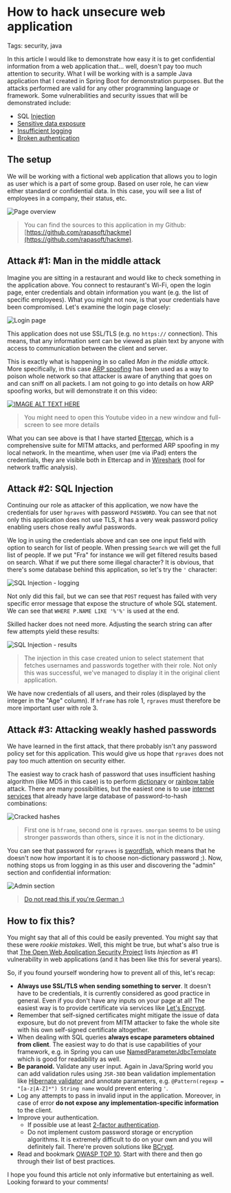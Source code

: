 # How to hack unsecure web application

Tags: security, java

In this article I would like to demonstrate how easy it is to get confidential information from a web application that... well, doesn't pay too much attention to security. What I will be working with is a sample Java application that I created in Spring Boot for demonstration purposes. But the attacks performed are valid for any other programming language or framework. Some vulnerabilities and security issues that will be demonstrated include:

- SQL [Injection](https://owasp.org/www-project-top-ten/2017/A1_2017-Injection)
- [Sensitive data exposure](https://owasp.org/www-project-top-ten/2017/A3_2017-Sensitive_Data_Exposure)
- [Insufficient logging](https://owasp.org/www-project-top-ten/2017/A10_2017-Insufficient_Logging%2526Monitoring)
- [Broken authentication](https://owasp.org/www-project-top-ten/2017/A2_2017-Broken_Authentication)

## The setup

We will be working with a fictional web application that allows you to login as user which is a part of some group. Based on user role, he can view either standard or confidential data. In this case, you will see a list of employees in a company, their status, etc.

![Page overview](hackme-app-overview.png)
> You can find the sources to this application in my Github: [https://github.com/rapasoft/hackme](https://github.com/rapasoft/hackme).

## Attack #1: Man in the middle attack

Imagine you are sitting in a restaurant and would like to check something in the application above. You connect to restaurant's Wi-Fi, open the login page, enter credentials and obtain information you want (e.g. the list of specific employees). What you might not now, is that your credentials have been compromised. Let's examine the login page closely:

![Login page](login-page.png)

This application does not use SSL/TLS (e.g. no `https://` connection). This means, that any information sent can be viewed as plain text by anyone with access to communication between the client and server.

This is exactly what is happening in so called *Man in the middle attack*. More specifically, in this case [ARP spoofing](https://en.wikipedia.org/wiki/ARP_spoofing) has been used as a way to poison whole network so that attacker is aware of anything that goes on and can sniff on all packets. I am not going to go into details on how ARP spoofing works, but will demonstrate it on this video:

[![IMAGE ALT TEXT HERE](https://img.youtube.com/vi/YD-Glf1jDt8/0.jpg)](https://www.youtube.com/watch?v=YD-Glf1jDt8)
> You might need to open this Youtube video in a new window and full-screen to see more details

What you can see above is that I have started [Ettercap](https://www.ettercap-project.org/), which is a comprehensive suite for MITM attacks, and performed ARP spoofing in my local network. In the meantime, when user (me via iPad) enters the credentials, they are visible both in Ettercap and in [Wireshark](https://www.wireshark.org/) (tool for network traffic analysis).

## Attack #2: SQL Injection

Continuing our role as attacker of this application, we now have the credentials for user `hgraves` with password `P4SSW0RD`. You can see that not only this application does not use TLS, it has a very weak password policy enabling users chose really awful passwords.

We log in using the credentials above and can see one input field with option to search for list of people. When pressing `Search` we will get the full list of people. If we put "Fra" for instance we will get filtered results based on search. What if we put there some illegal character? It is obvious, that there's some database behind this application, so let's try the `'` character:

![SQL Injection - logging](sql-injection-logging.jpg)

Not only did this fail, but we can see that `POST` request has failed with very specific error message that expose the structure of whole SQL statement. We can see that `WHERE P.NAME LIKE '%'%'` is used at the end. 

Skilled hacker does not need more. Adjusting the search string can after few attempts yield these results:

![SQL Injection - results](exposed_password.png)
> The injection in this case created union to select statement that fetches usernames and passwords together with their role. Not only this was successful, we've managed to display it in the original client application.

We have now credentials of all users, and their roles (displayed by the integer in the "Age" column). If `hframe` has role 1, `rgraves` must therefore be more important user with role 3.

## Attack #3: Attacking weakly hashed passwords

We have learned in the first attack, that there probably isn't any password policy set for this application. This would give us hope that `rgraves` does not pay too much attention on security either.

The easiest way to crack hash of password that uses insufficient hashing algorithm (like MD5 in this case) is to perform [dictionary](https://en.wikipedia.org/wiki/Dictionary_attack) or [rainbow table](https://en.wikipedia.org/wiki/Rainbow_table) attack. There are many possibilities, but the easiest one is to use [internet services](https://crackstation.net/) that already have large database of password-to-hash combinations:

![Cracked hashes](cracked-hashes.png)
> First one is `hframe`, second one is `rgraves`. `smorgan` seems to be using stronger passwords than others, since it is not in the dictionary.

You can see that password for `rgraves` is [swordfish](https://www.imdb.com/title/tt0244244/), which means that he doesn't now how important it is to choose non-dictionary password ;). Now, nothing stops us from logging in as this user and discovering the "admin" section and confidential information:

![Admin section](admin-section.png)
> [Do not read this if you're German :)](https://www.youtube.com/watch?v=FBWr1KtnRcI)

## How to fix this?

You might say that all of this could be easily prevented. You might say that these were *rookie mistakes*. Well, this might be true, but what's also true is that [The Open Web Application Security Project](https://owasp.org/) lists *Injection* as #1 vulnerability in web applications (and it has been like this for several years).

So, if you found yourself wondering how to prevent all of this, let's recap:

- **Always use SSL/TLS when sending something to server**. It doesn't have to be credentials, it is currently considered as good practice in general. Even if you don't have any inputs on your page at all! The easiest way is to provide certificate via services like [Let's Encrypt](https://letsencrypt.org/).
- Remember that self-signed certificates might mitigate the issue of data exposure, but do not prevent from MITM attacker to fake the whole site with his own self-signed certificate altogether.
- When dealing with SQL queries **always escape parameters obtained from client**. The easiest way to do that is use capabilities of your framework, e.g. in Spring you can use [NamedParameterJdbcTemplate](https://docs.spring.io/spring-framework/docs/current/javadoc-api/org/springframework/jdbc/core/namedparam/NamedParameterJdbcTemplate.html) which is good for readability as well.
- **Be paranoid.** Validate any user input. Again in Java/Spring world you can add validation rules using `JSR-380` bean validation implementation like [Hibernate validator](https://hibernate.org/validator/) and annotate parameters, e.g. `@Pattern(regexp = "[a-z|A-Z]*") String name` would prevent entering `'`.
- Log any attempts to pass in invalid input in the application. Moreover, in case of error **do not expose any implementation-specific information** to the client.
- Improve your authentication. 
    - If possible use at least [2-factor authentication](https://en.wikipedia.org/wiki/Multi-factor_authentication).
    - Do not implement custom password storage or encryption algorithms. It is extremely difficult to do on your own and you will definitely fail. There're proven solutions like [BCrypt](https://en.wikipedia.org/wiki/Bcrypt).
- Read and bookmark [OWASP TOP 10](https://owasp.org/www-project-top-ten/). Start with there and then go through their list of best practices.

I hope you found this article not only informative but entertaining as well. Looking forward to your comments!